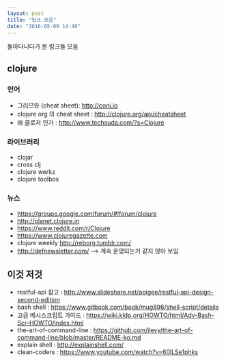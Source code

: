 ```yaml
---
layout: post
title: "링크 모음"
date: "2016-05-09 14:40"
---
```


돌아다니다가 본 링크들 모음

## clojure

### 언어

- 그리므와 (cheat sheet): http://conj.io
- clojure org 의 cheat sheet : http://clojure.org/api/cheatsheet
- 왜 클로저 인가 : http://www.techsuda.com/?s=Clojure

### 라이브러리

- clojar
- cross clj
- clojure werkz
- clojure toolbox

### 뉴스

- https://groups.google.com/forum/#!forum/clojure
- http://planet.clojure.in
- https://www.reddit.com/r/Clojure
- https://www.clojuregazette.com
- clojure weekly http://reborg.tumblr.com/
- http://defnewsletter.com/ --> 계속 운영되는거 같지 않아 보임

## 이것 저것

- restful-api 참고 : http://www.slideshare.net/apigee/restful-api-design-second-edition
- bash shell : https://www.gitbook.com/book/mug896/shell-script/details
- 고급 베시스크립트 가이드 : https://wiki.kldp.org/HOWTO/html/Adv-Bash-Scr-HOWTO/index.html
- the-art-of-command-line : https://github.com/jlevy/the-art-of-command-line/blob/master/README-ko.md
- explain shell : http://explainshell.com/
- clean-coders : https://www.youtube.com/watch?v=60lLSe1phks
